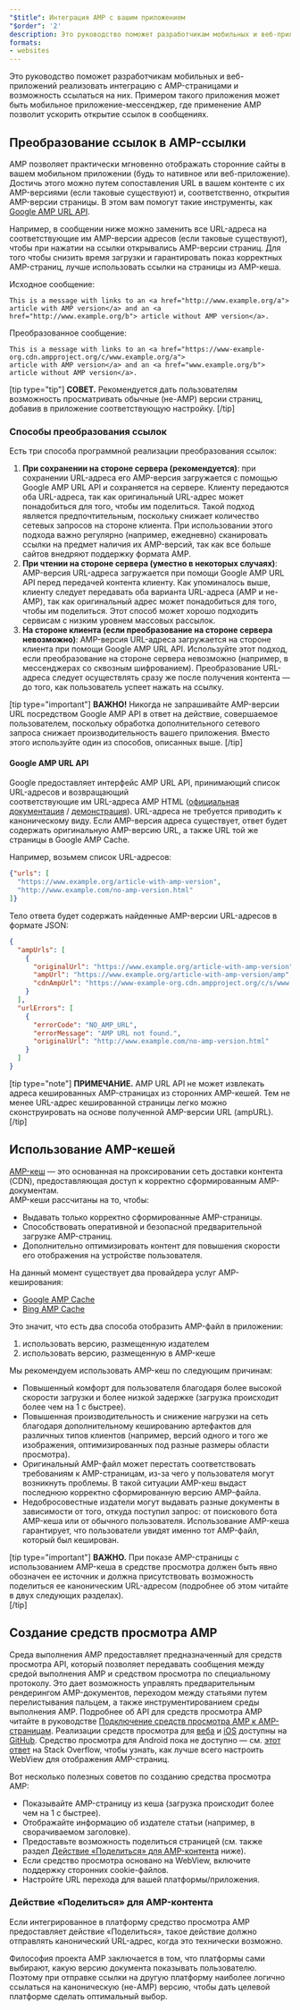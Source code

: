 ```yaml
---
"$title": Интеграция AMP с вашим приложением
"$order": '2'
description: Это руководство поможет разработчикам мобильных и веб-приложений реализовать интеграцию с AMP-страницами и возможность ссылаться на них. Примером такого приложения может быть мобильное приложение-мессенджер...
formats:
- websites
---
```


Это руководство поможет разработчикам мобильных и веб-приложений реализовать интеграцию с AMP-страницами и возможность ссылаться на них. Примером такого приложения может быть мобильное приложение-мессенджер, где применение AMP позволит ускорить открытие ссылок в сообщениях.

## Преобразование ссылок в AMP-ссылки

AMP позволяет практически мгновенно отображать сторонние сайты в вашем мобильном приложении (будь то нативное или веб-приложение). Достичь этого можно путем сопоставления URL в вашем контенте с их AMP-версиями (если таковые существуют) и, соответственно, открытия AMP-версии страницы. В этом вам помогут такие инструменты, как [Google AMP URL API](https://developers.google.com/amp/cache/use-amp-url).

Например, в сообщении ниже можно заменить все URL-адреса на соответствующие им AMP-версии адресов (если таковые существуют), чтобы при нажатии на ссылки открывались AMP-версии страниц. Для того чтобы снизить время загрузки и гарантировать показ корректных AMP-страниц, лучше использовать ссылки на страницы из AMP-кеша.

Исходное сообщение:

```text
This is a message with links to an <a href="http://www.example.org/a">
article with AMP version</a> and an <a href="http://www.example.org/b"> article without AMP version</a>.
```

Преобразованное сообщение:

```text
This is a message with links to an <a href="https://www-example-org.cdn.ampproject.org/c/www.example.org/a">
article with AMP version</a> and an <a href="www.example.org/b"> article without AMP version</a>.
```

[tip type="tip"] **СОВЕТ.** Рекомендуется дать пользователям возможность просматривать обычные (не-AMP) версии страниц, добавив в приложение соответствующую настройку. [/tip]

### Способы преобразования ссылок

Есть три способа программной реализации преобразования ссылок:

1. **При сохранении на стороне сервера (рекомендуется)**: при сохранении URL-адреса его AMP-версия загружается с помощью Google AMP URL API и сохраняется на сервере. Клиенту передаются оба URL-адреса, так как оригинальный URL-адрес может понадобиться для того, чтобы им поделиться. Такой подход является предпочтительным, поскольку снижает количество сетевых запросов на стороне клиента. При использовании этого подхода важно регулярно (например, ежедневно) сканировать ссылки на предмет наличия их AMP-версий, так как все больше сайтов внедряют поддержку формата AMP.
2. **При чтении на стороне сервера (уместно в некоторых случаях)**: AMP-версия URL-адреса загружается при помощи Google AMP URL API перед передачей контента клиенту. Как упоминалось выше, клиенту следует передавать оба варианта URL-адреса (AMP и не-AMP), так как оригинальный адрес может понадобиться для того, чтобы им поделиться. Этот способ может хорошо подходить сервисам с низким уровнем массовых рассылок.
3. **На стороне клиента (если преобразование на стороне сервера невозможно)**: AMP-версия URL-адреса загружается на стороне клиента при помощи Google AMP URL API. Используйте этот подход, если преобразование на стороне сервера невозможно (например, в мессенджерах со сквозным шифрованием). Преобразование URL-адреса следует осуществлять сразу же после получения контента — до того, как пользователь успеет нажать на ссылку.

[tip type="important"] **ВАЖНО!** Никогда не запрашивайте AMP-версии URL посредством Google AMP API в ответ на действие, совершаемое пользователем, поскольку обработка дополнительного сетевого запроса снижает производительность вашего приложения. Вместо этого используйте один из способов, описанных выше. [/tip]

#### Google AMP URL API

Google предоставляет интерфейс AMP URL API, принимающий список URL-адресов и возвращающий <br>соответствующие им URL-адреса AMP HTML ([официальная документация](https://developers.google.com/amp/cache/use-amp-url) / [демонстрация](../../../documentation/examples/documentation/Using_the_AMP_URL_API.html)). URL-адреса не требуется приводить к каноническому виду. Если AMP-версия адреса существует, ответ будет содержать оригинальную AMP-версию URL, а также URL той же страницы в Google AMP Cache.

Например, возьмем список URL-адресов:

```json
{"urls": [
  "https://www.example.org/article-with-amp-version",
  "http://www.example.com/no-amp-version.html"
]}
```

Тело ответа будет содержать найденные AMP-версии URL-адресов в формате JSON:

```json
{
  "ampUrls": [
    {
      "originalUrl": "https://www.example.org/article-with-amp-version",
      "ampUrl": "https://www.example.org/article-with-amp-version/amp",
      "cdnAmpUrl": "https://www-example-org.cdn.ampproject.org/c/s/www.example.org/article-with-amp-version"
    }
  ],
  "urlErrors": [
    {
      "errorCode": "NO_AMP_URL",
      "errorMessage": "AMP URL not found.",
      "originalUrl": "http://www.example.com/no-amp-version.html"
    }
  ]
}
```

[tip type="note"] **ПРИМЕЧАНИЕ.** AMP URL API не может извлекать адреса кешированных AMP-страницах из сторонних AMP-кешей. Тем не менее URL-адрес кешированной страницы легко можно сконструировать на основе полученной AMP-версии URL (ampURL). [/tip]

## Использование AMP-кешей

[AMP-кеш](../../../documentation/guides-and-tutorials/learn/amp-caches-and-cors/how_amp_pages_are_cached.md) — это основанная на проксировании сеть доставки контента (CDN), предоставляющая доступ к корректно сформированным AMP-документам.<br>AMP-кеши рассчитаны на то, чтобы:

- Выдавать только корректно сформированные AMP-страницы.
- Способствовать оперативной и безопасной предварительной загрузке AMP-страниц.
- Дополнительно оптимизировать контент для повышения скорости его отображения на устройстве пользователя.

На данный момент существует два провайдера услуг AMP-кеширования:

- [Google AMP Cache](https://developers.google.com/amp/cache/)
- [Bing AMP Cache](https://www.bing.com/webmaster/help/bing-amp-cache-bc1c884c)

Это значит, что есть два способа отобразить AMP-файл в приложении:

1. использовать версию, размещенную издателем
2. использовать версию, размещенную в AMP-кеше

Мы рекомендуем использовать AMP-кеш по следующим причинам:

- Повышенный комфорт для пользователя благодаря более высокой скорости загрузки и более низкой задержке (загрузка происходит более чем на 1 с быстрее).
- Повышенная производительность и снижение нагрузки на сеть благодаря дополнительному кешированию артефактов для различных типов клиентов (например, версий одного и того же изображения, оптимизированных под разные размеры области просмотра).
- Оригинальный AMP-файл может перестать соответствовать требованиям к AMP-страницам, из-за чего у пользователя могут возникнуть проблемы. В такой ситуации AMP-кеш выдаст последнюю корректно сформированную версию AMP-файла.
- Недобросовестные издатели могут выдавать разные документы в зависимости от того, откуда поступил запрос: от поискового бота AMP-кеша или от обычного пользователя. Использование AMP-кеша гарантирует, что пользователи увидят именно тот AMP-файл, который был кеширован.

[tip type="important"] **ВАЖНО.** При показе AMP-страницы с использованием AMP-кеша в средстве просмотра должен быть явно обозначен ее источник и должна присутствовать возможность поделиться ее каноническим URL-адресом (подробнее об этом читайте в двух следующих разделах).<br>[/tip]

## Создание средств просмотра AMP

Среда выполнения AMP предоставляет предназначенный для средств просмотра API, который позволяет передавать сообщения между средой выполнения AMP и средством просмотра по специальному протоколу. Это дает возможность управлять предварительным рендерингом AMP-документов, переходом между статьями путем перелистывания пальцем, а также инструментированием среды выполнения AMP. Подробнее об API для средств просмотра AMP читайте в руководстве [Подключение средств просмотра AMP к AMP-страницам](https://github.com/ampproject/amphtml/blob/master/extensions/amp-viewer-integration/integrating-viewer-with-amp-doc-guide.md). Реализации средств просмотра для [веба](https://github.com/ampproject/amp-viewer/blob/master/mobile-web/README.md) и [iOS](https://github.com/ampproject/amp-viewer/tree/master/ios) доступны на [GitHub](https://github.com/ampproject/amp-viewer). Средство просмотра для Android пока не доступно — см. [этот ответ](https://stackoverflow.com/questions/44856759/does-we-need-to-change-anything-in-usual-webpage-loader-for-loading-an-amp-acce/44869038#44869038) на Stack Overflow, чтобы узнать, как лучше всего настроить WebView для отображения AMP-страниц.

Вот несколько полезных советов по созданию средства просмотра AMP:

- Показывайте AMP-страницу из кеша (загрузка происходит более чем на 1 с быстрее).
- Отображайте информацию об издателе статьи (например, в сворачиваемом заголовке).
- Предоставьте возможность поделиться страницей (см. также раздел [Действие «Поделиться» для AMP-контента](#sharing-amp-content) ниже).
- Если средство просмотра основано на WebView, включите поддержку сторонних cookie-файлов.
- Настройте URL перехода для вашей платформы/приложения.

### Действие «Поделиться» для AMP-контента <a name="sharing-amp-content"></a>

Если интегрированное в платформу средство просмотра AMP предоставляет действие «Поделиться», такое действие должно отправлять канонический URL-адрес, когда это технически возможно.

Философия проекта AMP заключается в том, что платформы сами выбирают, какую версию документа показывать пользователю. Поэтому при отправке ссылки на другую платформу наиболее логично ссылаться на каноническую (не-AMP) версию, чтобы дать целевой платформе сделать оптимальный выбор.
